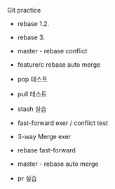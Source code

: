 Git practice
- rebase 1.2.
- rebase 3.
- master - rebase conflict
- feature/c rebase auto merge

- pop 테스트
- pull 테스트
- stash 실습


- fast-forward exer / conflict test
- 3-way Merge exer

- rebase fast-forward

- master - rebase auto merge

- pr 실습
